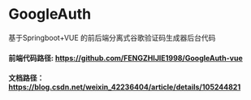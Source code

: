 # GoogleAuth 
基于Springboot+VUE 的前后端分离式谷歌验证码生成器后台代码

#### 前端代码路径: https://github.com/FENGZHIJIE1998/GoogleAuth-vue
#### 文档路径：https://blog.csdn.net/weixin_42236404/article/details/105244821
